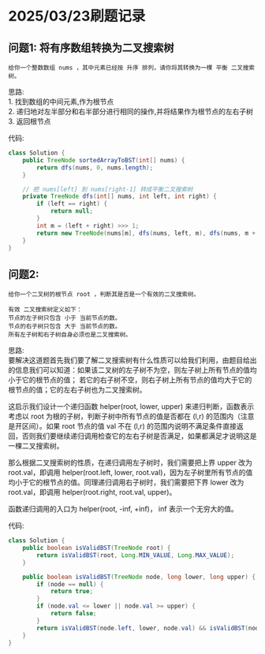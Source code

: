 # 2025/03/23刷题记录

## 问题1: 将有序数组转换为二叉搜索树
    给你一个整数数组 nums ，其中元素已经按 升序 排列，请你将其转换为一棵 平衡 二叉搜索树。

思路:  
    1. 找到数组的中间元素,作为根节点  
    2. 递归地对左半部分和右半部分进行相同的操作,并将结果作为根节点的左右子树  
    3. 返回根节点  

代码:
```java
class Solution {
    public TreeNode sortedArrayToBST(int[] nums) {
        return dfs(nums, 0, nums.length);
    }

    // 把 nums[left] 到 nums[right-1] 转成平衡二叉搜索树
    private TreeNode dfs(int[] nums, int left, int right) {
        if (left == right) {
            return null;
        }
        int m = (left + right) >>> 1;
        return new TreeNode(nums[m], dfs(nums, left, m), dfs(nums, m + 1, right));
    }
}
```

## 问题2: 
    给你一个二叉树的根节点 root ，判断其是否是一个有效的二叉搜索树。  

    有效 二叉搜索树定义如下：    
    节点的左子树只包含 小于 当前节点的数。  
    节点的右子树只包含 大于 当前节点的数。   
    所有左子树和右子树自身必须也是二叉搜索树。  

思路:  
    要解决这道题首先我们要了解二叉搜索树有什么性质可以给我们利用，由题目给出的信息我们可以知道：如果该二叉树的左子树不为空，则左子树上所有节点的值均小于它的根节点的值； 若它的右子树不空，则右子树上所有节点的值均大于它的根节点的值；它的左右子树也为二叉搜索树。

这启示我们设计一个递归函数 helper(root, lower, upper) 来递归判断，函数表示考虑以 root 为根的子树，判断子树中所有节点的值是否都在 (l,r) 的范围内（注意是开区间）。如果 root 节点的值 val 不在 (l,r) 的范围内说明不满足条件直接返回，否则我们要继续递归调用检查它的左右子树是否满足，如果都满足才说明这是一棵二叉搜索树。

那么根据二叉搜索树的性质，在递归调用左子树时，我们需要把上界 upper 改为 root.val，即调用 helper(root.left, lower, root.val)，因为左子树里所有节点的值均小于它的根节点的值。同理递归调用右子树时，我们需要把下界 lower 改为 root.val，即调用 helper(root.right, root.val, upper)。

函数递归调用的入口为 helper(root, -inf, +inf)， inf 表示一个无穷大的值。

代码:
```java
class Solution {
    public boolean isValidBST(TreeNode root) {
        return isValidBST(root, Long.MIN_VALUE, Long.MAX_VALUE);
    }

    public boolean isValidBST(TreeNode node, long lower, long upper) {
        if (node == null) {
            return true;
        }
        if (node.val <= lower || node.val >= upper) {
            return false;
        }
        return isValidBST(node.left, lower, node.val) && isValidBST(node.right, node.val, upper);
    }
}
```
